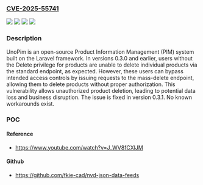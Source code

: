 ### [CVE-2025-55741](https://cve.mitre.org/cgi-bin/cvename.cgi?name=CVE-2025-55741)
![](https://img.shields.io/static/v1?label=Product&message=unopim&color=blue)
![](https://img.shields.io/static/v1?label=Version&message=%3C%200.3.1%20&color=brightgreen)
![](https://img.shields.io/static/v1?label=Vulnerability&message=CWE-284%3A%20Improper%20Access%20Control&color=brightgreen)
![](https://img.shields.io/static/v1?label=Vulnerability&message=CWE-862%3A%20Missing%20Authorization&color=brightgreen)

### Description

UnoPim is an open-source Product Information Management (PIM) system built on the Laravel framework. In versions 0.3.0 and earlier, users without the Delete privilege for products are unable to delete individual products via the standard endpoint, as expected. However, these users can bypass intended access controls by issuing requests to the mass-delete endpoint, allowing them to delete products without proper authorization. This vulnerability allows unauthorized product deletion, leading to potential data loss and business disruption. The issue is fixed in version 0.3.1. No known workarounds exist.

### POC

#### Reference
- https://www.youtube.com/watch?v=J_WV8fCXlJM

#### Github
- https://github.com/fkie-cad/nvd-json-data-feeds

